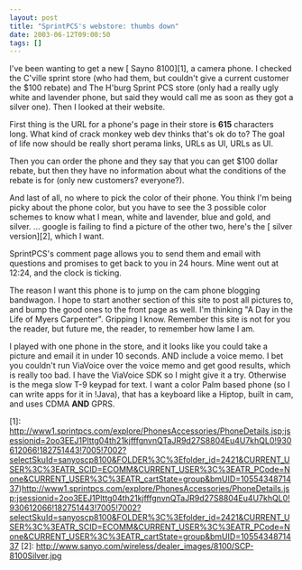 ```yaml
---
layout: post
title: "SprintPCS's webstore: thumbs down"
date: 2003-06-12T09:00:50
tags: []
---
```


I've been wanting to get a new [ Sayno 8100][1], a camera phone. I checked the C'ville sprint store (who had them, but couldn't give a current customer the $100 rebate) and The H'burg Sprint PCS store (only had a really ugly white and lavender phone, but said they would call me as soon as they got a silver one). Then I looked at their website.

First thing is the URL for a phone's page in their store is **615** characters long. What kind of crack monkey web dev thinks that's ok do to? The goal of life now should be really short perama links, URLs as UI, URLs as UI.

Then you can order the phone and they say that you can get $100 dollar rebate, but then they have no information about what the conditions of the rebate is for (only new customers? everyone?).

And last of all, no where to pick the color of their phone. You think I'm being picky about the phone color, but you have to see the 3 possible color schemes to know what I mean, white and lavender, blue and gold, and silver. ... google is failing to find a picture of the other two, here's the [ silver version][2], which I want.

SprintPCS's comment page allows you to send them and email with questions and promises to get back to you in 24 hours. Mine went out at 12:24, and the clock is ticking.

The reason I want this phone is to jump on the cam phone blogging bandwagon. I hope to start another section of this site to post all pictures to, and bump the good ones to the front page as well. I'm thinking "A Day in the Life of Myers Carpenter". Gripping I know. Remember this site is not for you the reader, but future me, the reader, to remember how lame I am.

I played with one phone in the store, and it looks like you could take a picture and email it in under 10 seconds. AND include a voice memo. I bet you couldn't run ViaVoice over the voice memo and get good results, which is really too bad. I have the ViaVoice SDK so I might give it a try. Otherwise is the mega slow T-9 keypad for text. I want a color Palm based phone (so I can write apps for it in !Java), that has a keyboard like a Hiptop, built in cam, and uses CDMA **AND** GPRS.

   [1]: http://www1.sprintpcs.com/explore/PhonesAccessories/PhoneDetails.jsp;jsessionid=2oo3EEJ1Plttg04th21kjfffgnvnQTaJR9d27S8804Eu4U7khQL0!930612066!182751443!7005!7002?selectSkuId=sanyoscp8100&FOLDER%3C%3Efolder_id=2421&CURRENT_USER%3C%3EATR_SCID=ECOMM&CURRENT_USER%3C%3EATR_PCode=None&CURRENT_USER%3C%3EATR_cartState=group&bmUID=1055434871437)http://www1.sprintpcs.com/explore/PhonesAccessories/PhoneDetails.jsp;jsessionid=2oo3EEJ1Plttg04th21kjfffgnvnQTaJR9d27S8804Eu4U7khQL0!930612066!182751443!7005!7002?selectSkuId=sanyoscp8100&FOLDER%3C%3Efolder_id=2421&CURRENT_USER%3C%3EATR_SCID=ECOMM&CURRENT_USER%3C%3EATR_PCode=None&CURRENT_USER%3C%3EATR_cartState=group&bmUID=1055434871437
   [2]: http://www.sanyo.com/wireless/dealer_images/8100/SCP-8100Silver.jpg
